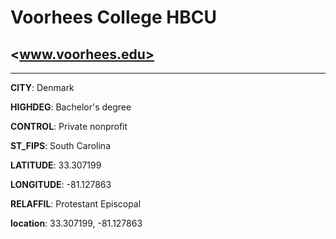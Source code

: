 # Voorhees College HBCU
## <www.voorhees.edu>
---
**CITY**: Denmark

**HIGHDEG**: Bachelor's degree

**CONTROL**: Private nonprofit

**ST_FIPS**: South Carolina

**LATITUDE**: 33.307199

**LONGITUDE**: -81.127863

**RELAFFIL**: Protestant Episcopal

**location**: 33.307199, -81.127863